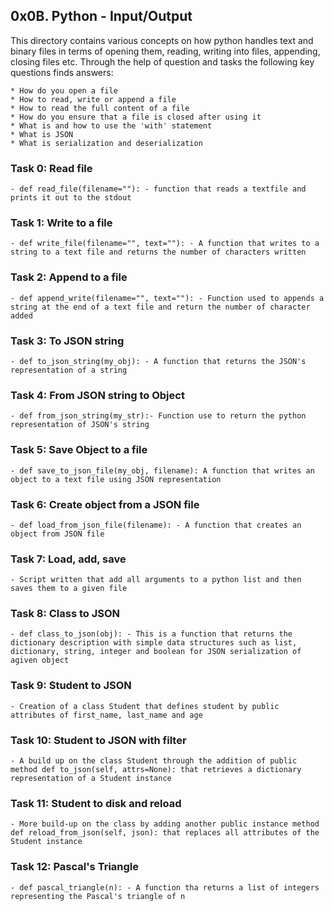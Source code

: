 ## 0x0B. Python - Input/Output
This directory contains various concepts on how python handles text and binary files in terms of opening them, reading, writing into files, appending, closing files etc. Through the help of question and tasks the following key questions finds answers:

	* How do you open a file
	* How to read, write or append a file
	* How to read the full content of a file
	* How do you ensure that a file is closed after using it
	* What is and how to use the 'with' statement
	* What is JSON
	* What is serialization and deserialization

### Task 0: Read file
	- def read_file(filename=""): - function that reads a textfile and prints it out to the stdout

### Task 1: Write to a file
	- def write_file(filename="", text=""): - A function that writes to a string to a text file and returns the number of characters written

### Task 2: Append to a file
	- def append_write(filename="", text=""): - Function used to appends a string at the end of a text file and return the number of character added

### Task 3: To JSON string
	- def to_json_string(my_obj): - A function that returns the JSON's representation of a string

### Task 4: From JSON string to Object
	- def from_json_string(my_str):- Function use to return the python representation of JSON's string

### Task 5: Save Object to a file
	- def save_to_json_file(my_obj, filename): A function that writes an object to a text file using JSON representation

### Task 6: Create object from a JSON file
	- def load_from_json_file(filename): - A function that creates an object from JSON file

### Task 7: Load, add, save
	- Script written that add all arguments to a python list and then saves them to a given file

### Task 8: Class to JSON
	- def class_to_json(obj): - This is a function that returns the dictionary description with simple data structures such as list, dictionary, string, integer and boolean for JSON serialization of agiven object

### Task 9: Student to JSON
	- Creation of a class Student that defines student by public attributes of first_name, last_name and age

### Task 10: Student to JSON with filter
	- A build up on the class Student through the addition of public method def to_json(self, attrs=None): that retrieves a dictionary representation of a Student instance

### Task 11: Student to disk and reload
	- More build-up on the class by adding another public instance method def reload_from_json(self, json): that replaces all attributes of the Student instance

### Task 12: Pascal's Triangle
	- def pascal_triangle(n): - A function tha returns a list of integers representing the Pascal's triangle of n
